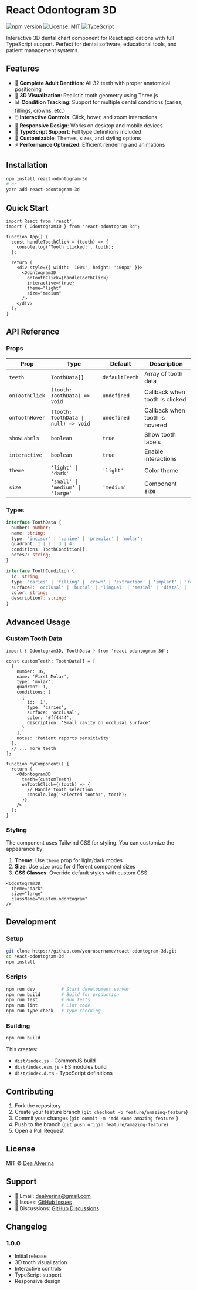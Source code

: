 # React Odontogram 3D

[![npm version](https://badge.fury.io/js/react-odontogram-3d.svg)](https://badge.fury.io/js/react-odontogram-3d)
[![License: MIT](https://img.shields.io/badge/License-MIT-yellow.svg)](https://opensource.org/licenses/MIT)
[![TypeScript](https://img.shields.io/badge/%3C%2F%3E-TypeScript-%230074c1.svg)](http://www.typescriptlang.org/)

Interactive 3D dental chart component for React applications with full TypeScript support. Perfect for dental software, educational tools, and patient management systems.

## Features

- 🦷 **Complete Adult Dentition**: All 32 teeth with proper anatomical positioning
- 🎨 **3D Visualization**: Realistic tooth geometry using Three.js
- 📊 **Condition Tracking**: Support for multiple dental conditions (caries, fillings, crowns, etc.)
- 🖱️ **Interactive Controls**: Click, hover, and zoom interactions
- 📱 **Responsive Design**: Works on desktop and mobile devices
- 🎯 **TypeScript Support**: Full type definitions included
- 🎨 **Customizable**: Themes, sizes, and styling options
- ⚡ **Performance Optimized**: Efficient rendering and animations

## Installation

```bash
npm install react-odontogram-3d
# or
yarn add react-odontogram-3d
```

## Quick Start

```tsx
import React from 'react';
import { Odontogram3D } from 'react-odontogram-3d';

function App() {
  const handleToothClick = (tooth) => {
    console.log('Tooth clicked:', tooth);
  };

  return (
    <div style={{ width: '100%', height: '400px' }}>
      <Odontogram3D
        onToothClick={handleToothClick}
        interactive={true}
        theme="light"
        size="medium"
      />
    </div>
  );
}
```

## API Reference

### Props

| Prop | Type | Default | Description |
|------|------|---------|-------------|
| `teeth` | `ToothData[]` | `defaultTeeth` | Array of tooth data |
| `onToothClick` | `(tooth: ToothData) => void` | `undefined` | Callback when tooth is clicked |
| `onToothHover` | `(tooth: ToothData \| null) => void` | `undefined` | Callback when tooth is hovered |
| `showLabels` | `boolean` | `true` | Show tooth labels |
| `interactive` | `boolean` | `true` | Enable interactions |
| `theme` | `'light' \| 'dark'` | `'light'` | Color theme |
| `size` | `'small' \| 'medium' \| 'large'` | `'medium'` | Component size |

### Types

```typescript
interface ToothData {
  number: number;
  name: string;
  type: 'incisor' | 'canine' | 'premolar' | 'molar';
  quadrant: 1 | 2 | 3 | 4;
  conditions: ToothCondition[];
  notes?: string;
}

interface ToothCondition {
  id: string;
  type: 'caries' | 'filling' | 'crown' | 'extraction' | 'implant' | 'root_canal' | 'bridge';
  surface?: 'occlusal' | 'buccal' | 'lingual' | 'mesial' | 'distal' | 'incisal';
  color: string;
  description?: string;
}
```

## Advanced Usage

### Custom Tooth Data

```tsx
import { Odontogram3D, ToothData } from 'react-odontogram-3d';

const customTeeth: ToothData[] = [
  {
    number: 16,
    name: 'First Molar',
    type: 'molar',
    quadrant: 1,
    conditions: [
      {
        id: '1',
        type: 'caries',
        surface: 'occlusal',
        color: '#ff4444',
        description: 'Small cavity on occlusal surface'
      }
    ],
    notes: 'Patient reports sensitivity'
  },
  // ... more teeth
];

function MyComponent() {
  return (
    <Odontogram3D
      teeth={customTeeth}
      onToothClick={(tooth) => {
        // Handle tooth selection
        console.log('Selected tooth:', tooth);
      }}
    />
  );
}
```

### Styling

The component uses Tailwind CSS for styling. You can customize the appearance by:

1. **Theme**: Use `theme` prop for light/dark modes
2. **Size**: Use `size` prop for different component sizes
3. **CSS Classes**: Override default styles with custom CSS

```tsx
<Odontogram3D
  theme="dark"
  size="large"
  className="custom-odontogram"
/>
```

## Development

### Setup

```bash
git clone https://github.com/yourusername/react-odontogram-3d.git
cd react-odontogram-3d
npm install
```

### Scripts

```bash
npm run dev          # Start development server
npm run build        # Build for production
npm run test         # Run tests
npm run lint         # Lint code
npm run type-check   # Type checking
```

### Building

```bash
npm run build
```

This creates:
- `dist/index.js` - CommonJS build
- `dist/index.esm.js` - ES modules build
- `dist/index.d.ts` - TypeScript definitions

## Contributing

1. Fork the repository
2. Create your feature branch (`git checkout -b feature/amazing-feature`)
3. Commit your changes (`git commit -m 'Add some amazing feature'`)
4. Push to the branch (`git push origin feature/amazing-feature`)
5. Open a Pull Request

## License

MIT © [Dea Alverina](https://github.com/dealverina)

## Support

- 📧 Email: dealverina@gmail.com
- 🐛 Issues: [GitHub Issues](https://github.com/dealverina/react-odontogram-3d/issues)
- 💬 Discussions: [GitHub Discussions](https://github.com/dealverina/react-odontogram-3d/discussions)

## Changelog

### 1.0.0
- Initial release
- 3D tooth visualization
- Interactive controls
- TypeScript support
- Responsive design